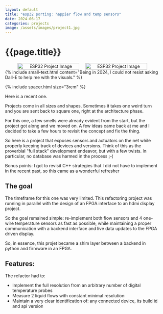 ```yaml
---
layout: default
title: "esp32 porting: happier flow and temp sensors"
date: 2024-06-17
categories: projects
image: /assets/images/project1.jpg
---
```


# {{page.title}}

<div style="display: flex; justify-content: center; gap: 20px; flex-wrap: wrap;">
  <div style="flex: 1; text-align: center; max-width: 40%;">
    <img src="{{ '/assets/images/project1-dalle.webp' | relative_url }}" 
         alt="ESP32 Project Image" style="width: 100%; height: auto;">
  </div>
  <div style="flex: 1; text-align: center; max-width: 40%;">
    <img src="{{ '/assets/images/project1b.webp' | relative_url }}" 
         alt="ESP32 Project Image" style="width: 100%; height: auto;">
  </div>
</div>
{% include small-text.html content="Being in 2024, I could not resist
asking Dall-E to help me with the visuals." %}

{% include spacer.html size="3rem" %}

Here is a recent one.

Projects come in all sizes and shapes. Sometimes it takes one weird turn
and you are sent back to square one, right at the architecture phase.

For this one, a few smells were already evident from the start, but the
project got along and we moved on. A few ideas came back at me and I
decided to take a few hours to revisit the concept and fix the thing.

So here is a project that exposes sensors and actuators on the net while
properly keeping track of devices and versions. Think of this as the
proverbial "full stack" development endeavor, but with a few twists. In
particular, no database was harmed in the process ;-)

Bonus points: I got to revisit C++ strategies that I did not have to
implement in the recent past, so this came as a wonderful refresher

## The goal

The timeframe for this one was very limited. This refactoring project
was running in parallel with the design of an FPGA interface to an hdmi
display project.

So the goal remained simple: re-implement both flow sensors and 4
one-wire temperature sensors as fast as possible, while maintaining a
proper communication with a backend interface and live data updates to
the FPGA driven display.

So, in essence, this projet became a shim layer between a backend in
python and firmware in an FPGA.

## Features:

The refactor had to:

- Implement the full resolution from an arbitrary number of digital temperature probes
- Measure 2 liquid flows with constant minimal resolution
- Maintain a very clear identification of: any connected device, its build id and api version

